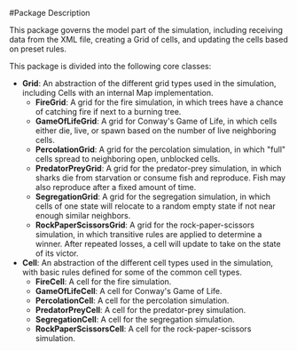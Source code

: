 #Package Description

This package governs the model part of the simulation, including receiving data from the XML file,
creating a Grid of cells, and updating the cells based on preset rules.

This package is divided into the following core classes:
 
 * **Grid**: An abstraction of the different grid types used in the simulation, including Cells with an internal Map implementation.
    * **FireGrid**: A grid for the fire simulation, in which trees have a chance of catching fire if next to a burning tree.
    * **GameOfLifeGrid**: A grid for Conway's Game of Life, in which cells either die, live, or spawn based on the number of live neighboring cells.
    * **PercolationGrid**: A grid for the percolation simulation, in which "full" cells spread to neighboring open, unblocked cells.
    * **PredatorPreyGrid**: A grid for the predator-prey simulation, in which sharks die from starvation or consume fish and reproduce. Fish may also reproduce after a fixed amount of time.
    * **SegregationGrid**: A grid for the segregation simulation, in which cells of one state will relocate to a random empty state if not near enough similar neighbors.
    * **RockPaperScissorsGrid**: A grid for the rock-paper-scissors simulation, in which transitive rules are applied to determine a winner. After repeated losses, a cell will update to take on the state of its victor. 
 * **Cell**: An abstraction of the different cell types used in the simulation, with basic rules defined for some of the common cell types.
    * **FireCell**: A cell for the fire simulation.
    * **GameOfLifeCell**: A cell for Conway's Game of Life.
    * **PercolationCell**: A cell for the percolation simulation.
    * **PredatorPreyCell**: A cell for the predator-prey simulation.
    * **SegregationCell**: A cell for the segregation simulation.
    * **RockPaperScissorsCell**: A cell for the rock-paper-scissors simulation.